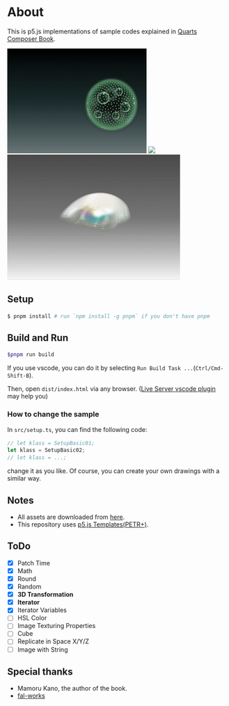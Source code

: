 # About

This is p5.js implementations of sample codes explained in [Quarts Composer Book](http://www.bnn.co.jp/books/3645/).

![](https://raw.githubusercontent.com/hirohitokato/myAssets/main/quartzComposerBook-p5js/volvox.gif) ![](https://raw.githubusercontent.com/hirohitokato/myAssets/main/quartzComposerBook-p5js/jellyfish.gif) ![](https://raw.githubusercontent.com/hirohitokato/myAssets/main/quartzComposerBook-p5js/trilobite.gif)

## Setup

```sh
$ pnpm install # run `npm install -g pnpm` if you don't have pnpm
```

## Build and Run

```sh
$pnpm run build
```

If you use vscode, you can do it by selecting `Run Build Task ...`(`Ctrl/Cmd-Shift-B`).

Then, open `dist/index.html` via any browser. ([Live Server vscode plugin](https://marketplace.visualstudio.com/items?itemName=ritwickdey.LiveServer) may help you)

### How to change the sample

In `src/setup.ts`, you can find the following code:

```typescript
// let klass = SetupBasic01;
let klass = SetupBasic02;
// let klass = ...;
```

change it as you like. Of course, you can create your own drawings with a similar way.

## Notes

* All assets are downloaded from [here](http://download.bnn.co.jp/download/qcb/).
* This repository uses [p5.js Templates(PETR+)](https://fal-works.github.io/p5js-templates/).

## ToDo

* [X] Patch Time
* [X] Math
* [X] Round
* [X] Random
* [X] **3D Transformation**
* [X] **Iterator**
* [X] Iterator Variables
* [ ] HSL Color
* [ ] Image Texturing Properties
* [ ] Cube
* [ ] Replicate in Space X/Y/Z
* [ ] Image with String

## Special thanks

* Mamoru Kano, the author of the book.
* [fal-works](https://www.fal-works.com)

<!-- # p5.js Template PETR+

*Other languages (wiki):* [[ ja ]](https://github.com/fal-works/p5js-template-petr-plus/wiki/Readme-ja)

## About

Template project for [p5.js](https://p5js.org/) sketches using [TypeScript](https://www.typescriptlang.org/) and other typical tools.

See also [other templates](https://fal-works.github.io/p5js-templates/).


## Differences from [Template PETR](https://github.com/fal-works/p5js-template-petr)

- Works on [p5.js instance mode](https://github.com/processing/p5.js/wiki/Global-and-instance-mode).
- Minifies the output code using [terser](https://terser.org/).
- In `index.html`,
    - `defer` attribute is added in `<script>` tags.
    - loads the minified edition of p5.js, which also disables the p5.js Friendly Error System. -->
